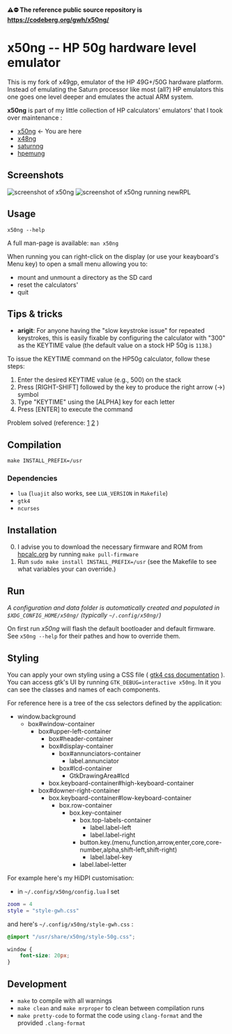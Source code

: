 **⚠️⛔ The reference public source repository is https://codeberg.org/gwh/x50ng/**

# x50ng -- HP 50g hardware level emulator

This is my fork of x49gp, emulator of the HP 49G+/50G hardware platform. Instead of emulating the Saturn processor like most (all?) HP emulators this one goes one level deeper and emulates the actual ARM system.

**x50ng** is part of my little collection of HP calculators' emulators' that I took over maintenance :

- [x50ng](https://codeberg.org/gwh/x50ng) ← You are here
- [x48ng](https://codeberg.org/gwh/x48ng)
- [saturnng](https://codeberg.org/gwh/saturnng)
- [hpemung](https://codeberg.org/gwh/hpemung)


## Screenshots
![screenshot of x50ng](./screenshot.png?raw=true "screenshot of x50ng") ![screenshot of x50ng running newRPL](./screenshot-newRPL.png?raw=true "screenshot of x50ng running newRPL")

## Usage
`x50ng --help`

A full man-page is available: `man x50ng`

When running you can right-click on the display (or use your keayboard's Menu key) to open a small menu allowing you to:
- mount and unmount a directory as the SD card
- reset the calculators'
- quit

## Tips & tricks

- __arigit__: For anyone having the "slow keystroke issue" for repeated keystrokes, this is easily fixable by configuring the calculator with "300" as the KEYTIME value (the default value on a stock HP 50g is `1138`.)

To issue the KEYTIME command on the HP50g calculator, follow these steps:

   1. Enter the desired KEYTIME value (e.g., 500) on the stack
   2. Press [RIGHT-SHIFT] followed by the key to produce the right arrow (→) symbol
   3. Type "KEYTIME" using the [ALPHA] key for each letter
   4. Press [ENTER] to execute the command

Problem solved (reference: [1](https://www.site2241.net/october2008.htm) [2](https://www.hpmuseum.org/cgi-sys/cgiwrap/hpmuseum/archv016.cgi?read=107543) )


## Compilation
`make INSTALL_PREFIX=/usr`

### Dependencies
- `lua` (`luajit` also works, see `LUA_VERSION` in `Makefile`)
- `gtk4`
- `ncurses`

## Installation

0. I advise you to download the necessary firmware and ROM from [hpcalc.org](https://hpcalc.org/) by running `make pull-firmware`
1. Run `sudo make install INSTALL_PREFIX=/usr` (see the Makefile to see what variables your can override.)

## Run

*A configuration and data folder is automatically created and populated in `$XDG_CONFIG_HOME/x50ng/` (typically `~/.config/x50ng/`)*

On first run *x50ng* will flash the default bootloader and default firmware. See `x50ng --help` for their pathes and how to override them.

## Styling

You can apply your own styling using a CSS file ( [gtk4 css documentation](https://docs.gtk.org/gtk4/css-overview.html) ).
You can access gtk's UI by running `GTK_DEBUG=interactive x50ng`. In it you can see the classes and names of each components.

For reference here is a tree of the css selectors defined by the application:

- window.background
  - box#window-container
    - box#upper-left-container
      - box#header-container
      - box#display-container
        - box#annunciators-container
          - label.annunciator
        - box#lcd-container
          - GtkDrawingArea#lcd
      - box.keyboard-container#high-keyboard-container
    - box#downer-right-container
      - box.keyboard-container#low-keyboard-container
        - box.row-container
          - box.key-container
            - box.top-labels-container
              - label.label-left
              - label.label-right
            - button.key.(menu,function,arrow,enter,core,core-number,alpha,shift-left,shift-right)
              - label.label-key
            - label.label-letter

For example here's my HiDPI customisation:
- in `~/.config/x50ng/config.lua` I set
```lua
zoom = 4
style = "style-gwh.css"
```

and here's `~/.config/x50ng/style-gwh.css` :
```css
@import "/usr/share/x50ng/style-50g.css";

window {
    font-size: 20px;
}
```

## Development

- `make` to compile with all warnings
- `make clean` and `make mrproper` to clean between compilation runs
- `make pretty-code` to format the code using `clang-format` and the provided `.clang-format`

